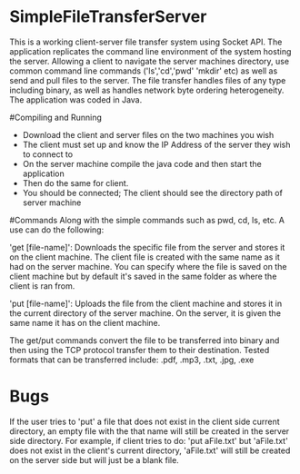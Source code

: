 # SimpleFileTransferServer
This is a working client-server file transfer system using Socket API. The application replicates the command line environment of the system hosting the server. Allowing a client to navigate the server machines directory, use common command line commands ('ls','cd','pwd' 'mkdir' etc) as well as send and pull files to the server. The file transfer handles files of any type including binary, as well as handles network byte ordering heterogeneity.  The application was coded in Java.

#Compiling and Running
- Download the client and server files on the two machines you wish
- The client must set up and know the IP Address of the server they wish to connect to
- On the server machine compile the java code and then start the application
- Then do the same for client.
- You should be connected; The client should see the directory path of server machine

#Commands
Along with the simple commands such as pwd, cd, ls, etc. A use can do the following:

'get [file-name]': Downloads the specific file from the server and stores it on the client machine. The client file is created with the same name as it had on the server machine. You can specify where the file is saved on the client machine but by default it's saved in the same folder as where the client is ran from.

'put [file-name]': Uploads the file from the client machine and stores it in the current directory of the server machine. On the server, it is given the same name it has on the client machine.

The get/put commands convert the file to be transferred into binary and then using the TCP protocol transfer them to their destination. Tested formats that can be transferred include: .pdf, .mp3, .txt, .jpg, .exe

# Bugs
If the user tries to 'put' a file that does not exist in the client side current directory, an empty file with the that name will still be created in the server side directory. For example, if client tries to do: 'put aFile.txt' but 'aFile.txt' does not exist in the client's current directory, 'aFile.txt' will still be created on the server side but will just be a blank file.  

